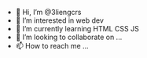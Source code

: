 - 👋 Hi, I’m @3liengcrs
- 👀 I’m interested in web dev
- 🌱 I’m currently learning HTML CSS JS
- 💞️ I’m looking to collaborate on ...
- 📫 How to reach me ...

<!---
3liengcrs/3liengcrs is a ✨ special ✨ repository because its `README.md` (this file) appears on your GitHub profile.
You can click the Preview link to take a look at your changes.
--->
